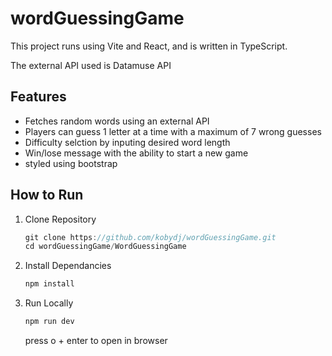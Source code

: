 # wordGuessingGame

This project runs using Vite and React, and is written in TypeScript. 

The external API used is Datamuse API

## Features

- Fetches random words using an external API
- Players can guess 1 letter at a time with a maximum of 7 wrong guesses
- Difficulty selction by inputing desired word length
- Win/lose message with the ability to start a new game
- styled using bootstrap

  
## How to Run
1. Clone Repository
   ```c
   git clone https://github.com/kobydj/wordGuessingGame.git
   cd wordGuessingGame/WordGuessingGame
   ```
2. Install Dependancies
   ```c
   npm install
   ```
4. Run Locally
   ```c
   npm run dev
   ```
   press o + enter to open in browser


